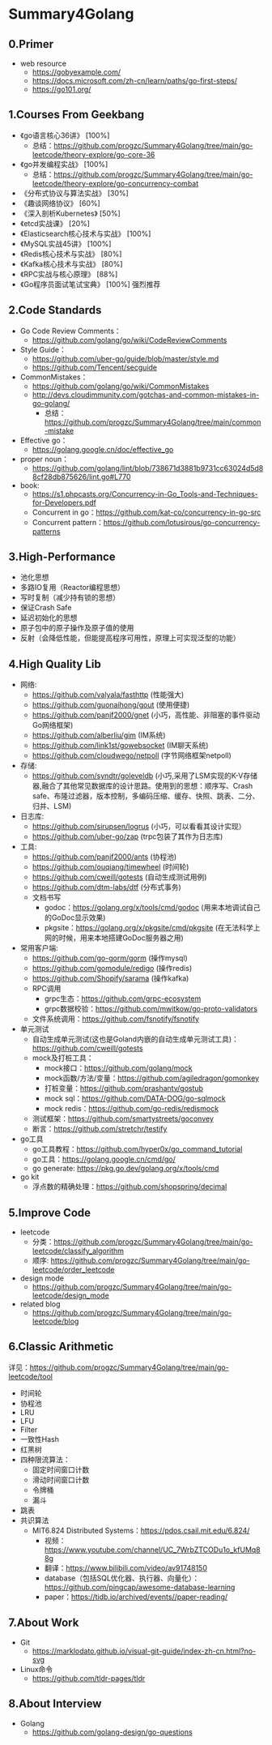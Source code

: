 # Summary4Golang

## 0.Primer
- web resource
  - https://gobyexample.com/
  - https://docs.microsoft.com/zh-cn/learn/paths/go-first-steps/
  - https://go101.org/

## 1.Courses From Geekbang
  - 《go语言核心36讲》 [100%]
    - 总结：https://github.com/progzc/Summary4Golang/tree/main/go-leetcode/theory-explore/go-core-36
  - 《go并发编程实战》 [100%]
    - 总结：https://github.com/progzc/Summary4Golang/tree/main/go-leetcode/theory-explore/go-concurrency-combat
  - 《分布式协议与算法实战》 [30%]
  - 《趣谈网络协议》 [60%]
  - 《深入剖析Kubernetes》 [50%]
  - 《etcd实战课》 [20%]
  - 《Elasticsearch核心技术与实战》 [100%]
  - 《MySQL实战45讲》 [100%]
  - 《Redis核心技术与实战》 [80%]
  - 《Kafka核心技术与实战》 [80%]
  - 《RPC实战与核心原理》 [88%]
  - 《Go程序员面试笔试宝典》 [100%] 强烈推荐

## 2.Code Standards
- Go Code Review Comments：
  - https://github.com/golang/go/wiki/CodeReviewComments
- Style Guide：
  - https://github.com/uber-go/guide/blob/master/style.md
  - https://github.com/Tencent/secguide
- CommonMistakes：
  - https://github.com/golang/go/wiki/CommonMistakes
  - http://devs.cloudimmunity.com/gotchas-and-common-mistakes-in-go-golang/
    - 总结：https://github.com/progzc/Summary4Golang/tree/main/common-mistake
- Effective go：
  - https://golang.google.cn/doc/effective_go
- proper noun：
  - https://github.com/golang/lint/blob/738671d3881b9731cc63024d5d88cf28db875626/lint.go#L770
- book:
  - https://s1.phpcasts.org/Concurrency-in-Go_Tools-and-Techniques-for-Developers.pdf
  - Concurrent in go：https://github.com/kat-co/concurrency-in-go-src
  - Concurrent pattern：https://github.com/lotusirous/go-concurrency-patterns

## 3.High-Performance
- 池化思想
- 多路IO复用（Reactor编程思想）
- 写时复制（减少持有锁的思想）
- 保证Crash Safe
- 延迟初始化的思想
- 原子包中的原子操作及原子值的使用
- 反射（会降低性能，但能提高程序可用性，原理上可实现泛型的功能）

## 4.High Quality Lib
- 网络:
  - https://github.com/valyala/fasthttp (性能强大)
  - https://github.com/guonaihong/gout (使用便捷)
  - https://github.com/panjf2000/gnet (小巧，高性能、非阻塞的事件驱动Go网络框架)
  - https://github.com/alberliu/gim (IM系统)
  - https://github.com/link1st/gowebsocket (IM聊天系统)
  - https://github.com/cloudwego/netpoll (字节网络框架netpoll)
- 存储:
  - https://github.com/syndtr/goleveldb (小巧,采用了LSM实现的K-V存储器,融合了其他常见数据库的设计思路。使用到的思想：顺序写、Crash safe、布隆过滤器，版本控制，多编码压缩、缓存、快照、跳表、二分、归并、LSM)
- 日志库:
  - https://github.com/sirupsen/logrus (小巧，可以看看其设计实现）
  - https://github.com/uber-go/zap (trpc包装了其作为日志库)
- 工具:
  - https://github.com/panjf2000/ants (协程池)
  - https://github.com/ouqiang/timewheel (时间轮)
  - https://github.com/cweill/gotests (自动生成测试用例)
  - https://github.com/dtm-labs/dtf (分布式事务)
  - 文档书写
    - godoc：https://golang.org/x/tools/cmd/godoc (用来本地调试自己的GoDoc显示效果)
    - pkgsite：https://golang.org/x/pkgsite/cmd/pkgsite (在无法科学上网的时候，用来本地搭建GoDoc服务器之用) 
- 常用客户端:
  - https://github.com/go-gorm/gorm (操作mysql)
  - https://github.com/gomodule/redigo (操作redis)
  - https://github.com/Shopify/sarama (操作kafka)
  - RPC调用
    - grpc生态：https://github.com/grpc-ecosystem
    - grpc数据校验：https://github.com/mwitkow/go-proto-validators
  - 文件系统调用：https://github.com/fsnotify/fsnotify
- 单元测试
  - 自动生成单元测试(这也是Goland内嵌的自动生成单元测试工具)：https://github.com/cweill/gotests
  - mock及打桩工具：
    - mock接口：https://github.com/golang/mock
    - mock函数/方法/变量：https://github.com/agiledragon/gomonkey
    - 打桩变量：https://github.com/prashantv/gostub
    - mock sql：https://github.com/DATA-DOG/go-sqlmock
    - mock redis：https://github.com/go-redis/redismock
  - 测试框架：https://github.com/smartystreets/goconvey
  - 断言：https://github.com/stretchr/testify
- go工具
  - go工具教程：https://github.com/hyper0x/go_command_tutorial
  - go工具：https://golang.google.cn/cmd/go/
  - go generate: https://pkg.go.dev/golang.org/x/tools/cmd
- go kit
  - 浮点数的精确处理：https://github.com/shopspring/decimal
  
## 5.Improve Code
- leetcode
  - 分类：https://github.com/progzc/Summary4Golang/tree/main/go-leetcode/classify_algorithm
  - 顺序: https://github.com/progzc/Summary4Golang/tree/main/go-leetcode/order_leetcode
- design mode
  - https://github.com/progzc/Summary4Golang/tree/main/go-leetcode/design_mode
- related blog
  - https://github.com/progzc/Summary4Golang/tree/main/go-leetcode/blog
  
## 6.Classic Arithmetic
详见：https://github.com/progzc/Summary4Golang/tree/main/go-leetcode/tool
- 时间轮
- 协程池
- LRU
- LFU
- Filter
- 一致性Hash
- 红黑树
- 四种限流算法：
  - 固定时间窗口计数
  - 滑动时间窗口计数
  - 令牌桶
  - 漏斗
- 跳表
- 共识算法
  - MIT6.824 Distributed Systems：https://pdos.csail.mit.edu/6.824/
    - 视频：https://www.youtube.com/channel/UC_7WrbZTCODu1o_kfUMq88g
    - 翻译：https://www.bilibili.com/video/av91748150
    - database（包括SQL优化器、执行器、向量化）：https://github.com/pingcap/awesome-database-learning
    - paper：https://tidb.io/archived/events//paper-reading/

## 7.About Work
- Git
  - https://marklodato.github.io/visual-git-guide/index-zh-cn.html?no-svg
- Linux命令
  - https://github.com/tldr-pages/tldr
  
## 8.About Interview
- Golang
  - https://github.com/golang-design/go-questions
